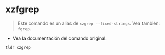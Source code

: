 # xzfgrep

> Este comando es un alias de `xzgrep --fixed-strings`.
> Vea también: `fgrep`.

- Vea la documentación del comando original:

`tldr xzgrep`

